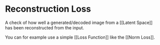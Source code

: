
# Reconstruction Loss

A check of how well a generated/decoded image from a [[Latent Space]] has been reconstructed from the input.

You can for example use a simple [[Loss Function]] like the [[Norm Loss]].